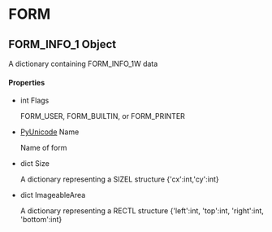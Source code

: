 # FORM


## FORM\_INFO\_1 Object

A dictionary containing FORM\_INFO\_1W data

#### Properties

  - int Flags

    FORM\_USER, FORM\_BUILTIN, or FORM\_PRINTER

  - [PyUnicode](PyUnicode.md) Name

    Name of form

  - dict Size

    A dictionary representing a SIZEL structure \{'cx':int,'cy':int\}

  - dict ImageableArea

    A dictionary representing a RECTL structure \{'left':int, 'top':int, 'right':int, 'bottom':int\}